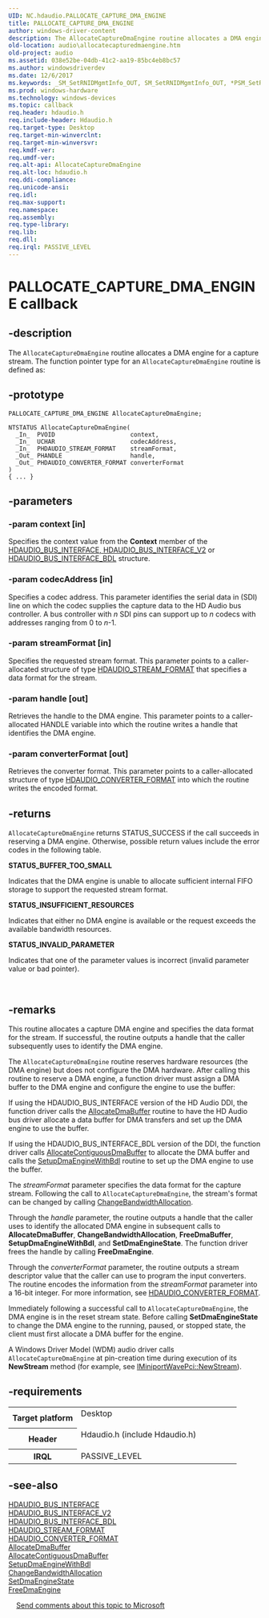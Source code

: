 ```yaml
---
UID: NC.hdaudio.PALLOCATE_CAPTURE_DMA_ENGINE
title: PALLOCATE_CAPTURE_DMA_ENGINE
author: windows-driver-content
description: The AllocateCaptureDmaEngine routine allocates a DMA engine for a capture stream.The function pointer type for an AllocateCaptureDmaEngine routine is defined as:
old-location: audio\allocatecapturedmaengine.htm
old-project: audio
ms.assetid: 038e52be-04db-41c2-aa19-85bc4eb8bc57
ms.author: windowsdriverdev
ms.date: 12/6/2017
ms.keywords: _SM_SetRNIDMgmtInfo_OUT, SM_SetRNIDMgmtInfo_OUT, *PSM_SetRNIDMgmtInfo_OUT
ms.prod: windows-hardware
ms.technology: windows-devices
ms.topic: callback
req.header: hdaudio.h
req.include-header: Hdaudio.h
req.target-type: Desktop
req.target-min-winverclnt: 
req.target-min-winversvr: 
req.kmdf-ver: 
req.umdf-ver: 
req.alt-api: AllocateCaptureDmaEngine
req.alt-loc: hdaudio.h
req.ddi-compliance: 
req.unicode-ansi: 
req.idl: 
req.max-support: 
req.namespace: 
req.assembly: 
req.type-library: 
req.lib: 
req.dll: 
req.irql: PASSIVE_LEVEL
---
```


# PALLOCATE_CAPTURE_DMA_ENGINE callback



## -description
The <code>AllocateCaptureDmaEngine</code> routine allocates a DMA engine for a capture stream.
The function pointer type for an <code>AllocateCaptureDmaEngine</code> routine is defined as:


## -prototype

````
PALLOCATE_CAPTURE_DMA_ENGINE AllocateCaptureDmaEngine;

NTSTATUS AllocateCaptureDmaEngine(
  _In_  PVOID                     context,
  _In_  UCHAR                     codecAddress,
  _In_  PHDAUDIO_STREAM_FORMAT    streamFormat,
  _Out_ PHANDLE                   handle,
  _Out_ PHDAUDIO_CONVERTER_FORMAT converterFormat
)
{ ... }
````


## -parameters

### -param context [in]

Specifies the context value from the <b>Context</b> member of the <a href="audio.hdaudio_bus_interface">HDAUDIO_BUS_INTERFACE</a><u>, </u><a href="audio.hdaudio_bus_interface_v2">HDAUDIO_BUS_INTERFACE_V2</a> or <a href="audio.hdaudio_bus_interface_bdl">HDAUDIO_BUS_INTERFACE_BDL</a> structure.

### -param codecAddress [in]

Specifies a codec address. This parameter identifies the serial data in (SDI) line on which the codec supplies the capture data to the HD Audio bus controller. A bus controller with <i>n</i> SDI pins can support up to <i>n</i> codecs with addresses ranging from 0 to <i>n</i>-1.

### -param streamFormat [in]

Specifies the requested stream format. This parameter points to a caller-allocated structure of type <a href="audio.hdaudio_stream_format">HDAUDIO_STREAM_FORMAT</a> that specifies a data format for the stream.

### -param handle [out]

Retrieves the handle to the DMA engine. This parameter points to a caller-allocated HANDLE variable into which the routine writes a handle that identifies the DMA engine.

### -param converterFormat [out]

Retrieves the converter format. This parameter points to a caller-allocated structure of type <a href="audio.hdaudio_converter_format">HDAUDIO_CONVERTER_FORMAT</a> into which the routine writes the encoded format.

## -returns
<code>AllocateCaptureDmaEngine</code> returns STATUS_SUCCESS if the call succeeds in reserving a DMA engine. Otherwise, possible return values include the error codes in the following table.
<dl>
<dt><b>STATUS_BUFFER_TOO_SMALL</b></dt>
</dl>Indicates that the DMA engine is unable to allocate sufficient internal FIFO storage to support the requested stream format.
<dl>
<dt><b>STATUS_INSUFFICIENT_RESOURCES</b></dt>
</dl>Indicates that either no DMA engine is available or the request exceeds the available bandwidth resources.
<dl>
<dt><b>STATUS_INVALID_PARAMETER</b></dt>
</dl>Indicates that one of the parameter values is incorrect (invalid parameter value or bad pointer).

 

## -remarks
This routine allocates a capture DMA engine and specifies the data format for the stream. If successful, the routine outputs a handle that the caller subsequently uses to identify the DMA engine.

The <code>AllocateCaptureDmaEngine</code> routine reserves hardware resources (the DMA engine) but does not configure the DMA hardware. After calling this routine to reserve a DMA engine, a function driver must assign a DMA buffer to the DMA engine and configure the engine to use the buffer:

If using the HDAUDIO_BUS_INTERFACE version of the HD Audio DDI, the function driver calls the <a href="..\hdaudio\nc-hdaudio-pallocate_dma_buffer.md">AllocateDmaBuffer</a> routine to have the HD Audio bus driver allocate a data buffer for DMA transfers and set up the DMA engine to use the buffer.

If using the HDAUDIO_BUS_INTERFACE_BDL version of the DDI, the function driver calls <a href="..\hdaudio\nc-hdaudio-pallocate_contiguous_dma_buffer.md">AllocateContiguousDmaBuffer</a> to allocate the DMA buffer and calls the <a href="..\hdaudio\nc-hdaudio-psetup_dma_engine_with_bdl.md">SetupDmaEngineWithBdl</a> routine to set up the DMA engine to use the buffer.

The <i>streamFormat</i> parameter specifies the data format for the capture stream. Following the call to <code>AllocateCaptureDmaEngine</code>, the stream's format can be changed by calling <a href="..\hdaudio\nc-hdaudio-pchange_bandwidth_allocation.md">ChangeBandwidthAllocation</a>.

Through the <i>handle</i> parameter, the routine outputs a handle that the caller uses to identify the allocated DMA engine in subsequent calls to <b>AllocateDmaBuffer</b>, <b>ChangeBandwidthAllocation</b>, <b>FreeDmaBuffer</b>, <b>SetupDmaEngineWithBdl</b>, and <b>SetDmaEngineState</b>. The function driver frees the handle by calling <b>FreeDmaEngine</b>.

Through the <i>converterFormat</i> parameter, the routine outputs a stream descriptor value that the caller can use to program the input converters. The routine encodes the information from the <i>streamFormat</i> parameter into a 16-bit integer. For more information, see <a href="audio.hdaudio_converter_format">HDAUDIO_CONVERTER_FORMAT</a>.

Immediately following a successful call to <code>AllocateCaptureDmaEngine</code>, the DMA engine is in the reset stream state. Before calling <b>SetDmaEngineState</b> to change the DMA engine to the running, paused, or stopped state, the client must first allocate a DMA buffer for the engine.

A Windows Driver Model (WDM) audio driver calls <code>AllocateCaptureDmaEngine</code> at pin-creation time during execution of its <b>NewStream</b> method (for example, see <a href="audio.iminiportwavepci_newstream">IMiniportWavePci::NewStream</a>).

## -requirements
<table>
<tr>
<th width="30%">
Target platform
</th>
<td width="70%">
<dl>
<dt>Desktop</dt>
</dl>
</td>
</tr>
<tr>
<th width="30%">
Header
</th>
<td width="70%">
<dl>
<dt>Hdaudio.h (include Hdaudio.h)</dt>
</dl>
</td>
</tr>
<tr>
<th width="30%">
IRQL
</th>
<td width="70%">
PASSIVE_LEVEL
</td>
</tr>
</table>

## -see-also
<dl>
<dt>
<a href="audio.hdaudio_bus_interface">HDAUDIO_BUS_INTERFACE</a>
</dt>
<dt>
<a href="audio.hdaudio_bus_interface_v2">HDAUDIO_BUS_INTERFACE_V2</a>
</dt>
<dt>
<a href="audio.hdaudio_bus_interface_bdl">HDAUDIO_BUS_INTERFACE_BDL</a>
</dt>
<dt>
<a href="audio.hdaudio_stream_format">HDAUDIO_STREAM_FORMAT</a>
</dt>
<dt>
<a href="audio.hdaudio_converter_format">HDAUDIO_CONVERTER_FORMAT</a>
</dt>
<dt>
<a href="..\hdaudio\nc-hdaudio-pallocate_dma_buffer.md">AllocateDmaBuffer</a>
</dt>
<dt>
<a href="..\hdaudio\nc-hdaudio-pallocate_contiguous_dma_buffer.md">AllocateContiguousDmaBuffer</a>
</dt>
<dt>
<a href="..\hdaudio\nc-hdaudio-psetup_dma_engine_with_bdl.md">SetupDmaEngineWithBdl</a>
</dt>
<dt>
<a href="..\hdaudio\nc-hdaudio-pchange_bandwidth_allocation.md">ChangeBandwidthAllocation</a>
</dt>
<dt>
<a href="..\hdaudio\nc-hdaudio-pset_dma_engine_state.md">SetDmaEngineState</a>
</dt>
<dt>
<a href="..\hdaudio\nc-hdaudio-pfree_dma_engine.md">FreeDmaEngine</a>
</dt>
</dl>
 
 
<a href="mailto:wsddocfb@microsoft.com?subject=Documentation%20feedback [audio\audio]:%20PALLOCATE_CAPTURE_DMA_ENGINE callback function%20 RELEASE:%20(12/6/2017)&amp;body=%0A%0APRIVACY STATEMENT%0A%0AWe use your feedback to improve the documentation. We don't use your email address for any other purpose, and we'll remove your email address from our system after the issue that you're reporting is fixed. While we're working to fix this issue, we might send you an email message to ask for more info. Later, we might also send you an email message to let you know that we've addressed your feedback.%0A%0AFor more info about Microsoft's privacy policy, see http://privacy.microsoft.com/en-us/default.aspx." title="Send comments about this topic to Microsoft">Send comments about this topic to Microsoft</a>
